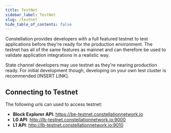 ```yaml
---
title: TestNet
sidebar_label: TestNet
slug: /testnet
hide_table_of_contents: false
---
```


Constellation provides developers with a full featured testnet to test applications before they're ready for the production environment. 
The testnet has all of the same features as mainnet and can therefore be used to validate application integrations in a realistic way. 

State channel developers may use testnet as they're nearing production ready. For initial development though, developing on your own test cluster is recommended [INSERT LINK].

## Connecting to Testnet
The following urls can used to access testnet: 
- __Block Explorer API__: https://be-testnet.constellationnetwork.io
- __L0 API__: http://lb-testnet.constellationnetwork.io:9000
- __L1 API__: http://lb-testnet.constellationnetwork.io:9010



